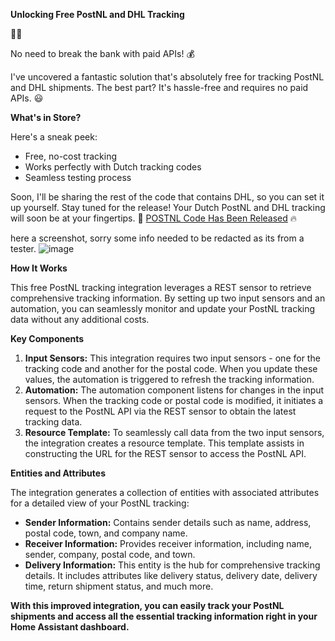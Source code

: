 **Unlocking Free PostNL and DHL Tracking**

🚚🆓

No need to break the bank with paid APIs! :moneybag:

I've uncovered a fantastic solution that's absolutely free for tracking PostNL and DHL shipments. The best part? It's hassle-free and requires no paid APIs. :smiley:

**What's in Store?**

Here's a sneak peek:

* Free, no-cost tracking
* Works perfectly with Dutch tracking codes
* Seamless testing process

Soon, I'll be sharing the rest of the code that contains DHL, so you can set it up yourself. Stay tuned for the release! Your Dutch PostNL and DHL tracking will soon be at your fingertips. :rocket:
[POSTNL Code Has Been Released](https://github.com/malosaa/PostNL_DHL_Tracker_HA/blob/main/TUTORIAL.md) :fire:


here a screenshot, sorry some info needed to be redacted as its from a tester.
![image](https://github.com/malosaa/PostNL_DHL_Tracker_HA/assets/13116501/d48b510a-9379-452b-b916-ed77633fd778)


**How It Works**

This free PostNL tracking integration leverages a REST sensor to retrieve comprehensive tracking information. By setting up two input sensors and an automation, you can seamlessly monitor and update your PostNL tracking data without any additional costs.

**Key Components**

1. **Input Sensors:** This integration requires two input sensors - one for the tracking code and another for the postal code. When you update these values, the automation is triggered to refresh the tracking information.
2. **Automation:** The automation component listens for changes in the input sensors. When the tracking code or postal code is modified, it initiates a request to the PostNL API via the REST sensor to obtain the latest tracking data.
3. **Resource Template:** To seamlessly call data from the two input sensors, the integration creates a resource template. This template assists in constructing the URL for the REST sensor to access the PostNL API.

**Entities and Attributes**

The integration generates a collection of entities with associated attributes for a detailed view of your PostNL tracking:

* **Sender Information:** Contains sender details such as name, address, postal code, town, and company name.
* **Receiver Information:** Provides receiver information, including name, sender, company, postal code, and town.
* **Delivery Information:** This entity is the hub for comprehensive tracking details. It includes attributes like delivery status, delivery date, delivery time, return shipment status, and much more.

**With this improved integration, you can easily track your PostNL shipments and access all the essential tracking information right in your Home Assistant dashboard.** 


